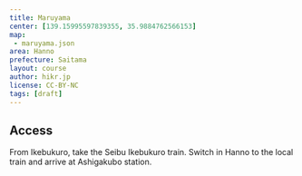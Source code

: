 ```yaml
---
title: Maruyama
center: [139.15995597839355, 35.9884762566153]
map: 
 - maruyama.json
area: Hanno
prefecture: Saitama
layout: course
author: hikr.jp
license: CC-BY-NC
tags: [draft]
---
```


## Access
From Ikebukuro, take the Seibu Ikebukuro train. Switch in Hanno to the local train and arrive at Ashigakubo station.

